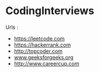 # CodingInterviews

Urls : 

* https://leetcode.com
* https://hackerrank.com
* http://topcoder.com
* www.geeksforgeeks.org
* http://www.careercup.com

